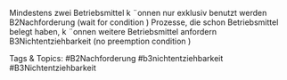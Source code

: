 Mindestens zwei Betriebsmittel k ¨onnen nur exklusiv benutzt werden
B2Nachforderung (wait for condition )
Prozesse, die schon Betriebsmittel belegt haben, k ¨onnen weitere
Betriebsmittel anfordern
B3Nichtentziehbarkeit (no preemption condition )

   Tags & Topics:
   #B2Nachforderung
   #b3nichtentziehbarkeit
   #B3Nichtentziehbarkeit